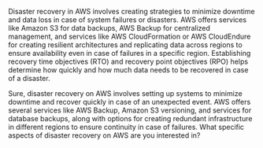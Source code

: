 Disaster recovery in AWS involves creating strategies to minimize downtime and data loss in case of system failures or disasters. AWS offers services like Amazon S3 for data backups, AWS Backup for centralized management, and services like AWS CloudFormation or AWS CloudEndure for creating resilient architectures and replicating data across regions to ensure availability even in case of failures in a specific region. Establishing recovery time objectives (RTO) and recovery point objectives (RPO) helps determine how quickly and how much data needs to be recovered in case of a disaster.

Sure, disaster recovery on AWS involves setting up systems to minimize downtime and recover quickly in case of an unexpected event. AWS offers several services like AWS Backup, Amazon S3 versioning, and services for database backups, along with options for creating redundant infrastructure in different regions to ensure continuity in case of failures. What specific aspects of disaster recovery on AWS are you interested in?
